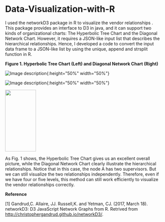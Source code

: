 # Data-Visualization-with-R

I used the networkD3 package in R to visualize the vendor relationships .
This package provides an interface to D3 in java, and it can support two kinds
of organizational charts: The Hyperbolic Tree Chart and the Diagonal Network
Chart. However, it requires a JSON-like input list that describes the
hierarchical relationships. Hence, I developed a code to convert the input data
frame to a JSON-like list by using the unique, append and strsplit function in
R.


**Figure 1. Hyperbolic Tree Chart (Left) and Diagonal Network Chart (Right)**

![Image description](https://github.com/yipinlyu/Data-Visualization-wth-R/blob/master/demo4.png ){:height="50%" width="50%"}

![Image description](https://github.com/yipinlyu/Data-Visualization-wth-R/blob/master/demo5.png ){:height="50%" width="50%"}

<img width=100px height=200px src="https://github.com/yipinlyu/Data-Visualization-wth-R/blob/master/demo5.png"></img> 

As Fig. 1 shows, the Hyperbolic Tree Chart gives us an excellent overall
picture, while the Diagonal Network Chart clearly illustrate the hierarchical
relationships. Notice that in this case, the node A has two supervisors. But we
can still visualize the two relationships independently. Therefore, even if we
have four or five levels, this method can still work efficiently to visualize
the vendor relationships correctly.

**Reference**

[1] 	Gandrud,C. Allaire, JJ. Russell,K. and Yetman, CJ. (2017, March 18). networkD3: D3 JavaScript Network Graphs from R. Retrived from http://christophergandrud.github.io/networkD3/.
